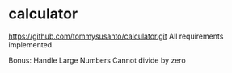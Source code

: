 # calculator

https://github.com/tommysusanto/calculator.git
All requirements implemented.

Bonus:
Handle Large Numbers
Cannot divide  by zero